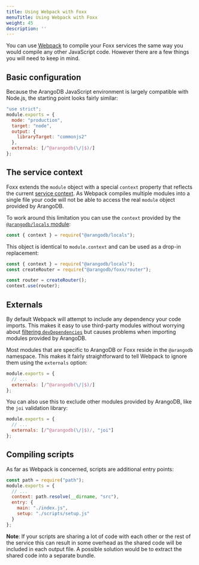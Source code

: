 ```yaml
---
title: Using Webpack with Foxx
menuTitle: Using Webpack with Foxx
weight: 45
description: ''
---
```

You can use [Webpack](https://webpack.js.org/) to compile your Foxx services
the same way you would compile any other JavaScript code.
However there are a few things you will need to keep in mind.

## Basic configuration

Because the ArangoDB JavaScript environment is largely compatible with Node.js,
the starting point looks fairly similar:

```js
"use strict";
module.exports = {
  mode: "production",
  target: "node",
  output: {
    libraryTarget: "commonjs2"
  },
  externals: [/^@arangodb(\/|$)/]
};
```

## The service context

Foxx extends the `module` object with a special `context` property that
reflects the current [service context](../reference/service-context.md).
As Webpack compiles multiple modules into a single file your code will
not be able to access the real `module` object provided by ArangoDB.

To work around this limitation you can use the `context` provided by the
[`@arangodb/locals` module](../reference/related-modules/_index.md#the-arangodblocals-module):

```js
const { context } = require("@arangodb/locals");
```

This object is identical to `module.context` and can be used as
a drop-in replacement:

```js
const { context } = require("@arangodb/locals");
const createRouter = require("@arangodb/foxx/router");

const router = createRouter();
context.use(router);
```

## Externals

By default Webpack will attempt to include any dependency your code imports.
This makes it easy to use third-party modules without worrying about
[filtering `devDependencies`](using-node-modules.md)
but causes problems when importing modules provided by ArangoDB.

Most modules that are specific to ArangoDB or Foxx reside in the `@arangodb`
namespace. This makes it fairly straightforward to tell Webpack to ignore
them using the `externals` option:

```js
module.exports = {
  // ...
  externals: [/^@arangodb(\/|$)/]
};
```

You can also use this to exclude other modules provided by ArangoDB,
like the `joi` validation library:

```js
module.exports = {
  // ...
  externals: [/^@arangodb(\/|$)/, "joi"]
};
```

## Compiling scripts

As far as Webpack is concerned, scripts are additional entry points:

```js
const path = require("path");
module.exports = {
  // ...
  context: path.resolve(__dirname, "src"),
  entry: {
    main: "./index.js",
    setup: "./scripts/setup.js"
  }
};
```

**Note**: If your scripts are sharing a lot of code with each other or
the rest of the service this can result in some overhead as the shared code
will be included in each output file. A possible solution would be to
extract the shared code into a separate bundle.
